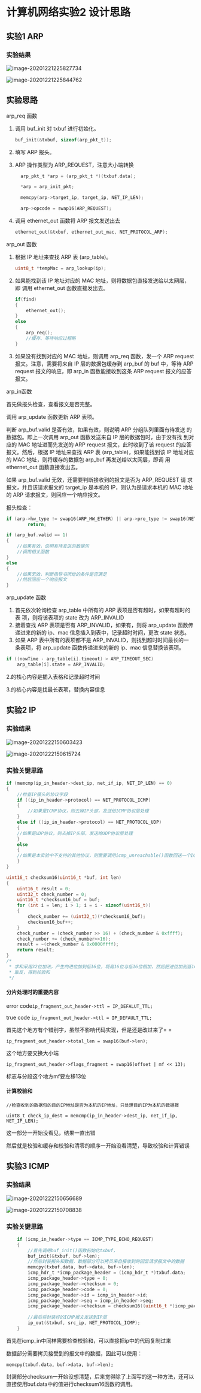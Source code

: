 # 计算机网络实验2 设计思路

## 实验1 ARP

### 实验结果

![image-20201221225827734](images/arp_1.png)

![image-20201221225844762](images/arp_2.png)

## 实验思路

arp_req 函数

1. 调用 buf_init 对 txbuf 进行初始化。

   ```c
   buf_init(&txbuf, sizeof(arp_pkt_t));
   ```

2. 填写 ARP 报头。

3. ARP 操作类型为 ARP_REQUEST，注意大小端转换

   ```c
     arp_pkt_t *arp = (arp_pkt_t *)(txbuf.data);
   
     *arp = arp_init_pkt;
   
     memcpy(arp->target_ip, target_ip, NET_IP_LEN);
   
     arp->opcode = swap16(ARP_REQUEST);
   ```

4. 调用 ethernet_out 函数将 ARP 报文发送出去

   ```c
   ethernet_out(&txbuf, ethernet_out_mac, NET_PROTOCOL_ARP);
   ```

arp_out 函数

1. 根据 IP 地址来查找 ARP 表 (arp_table)。

   ```c
   uint8_t *tempMac = arp_lookup(ip);
   ```

2. 如果能找到该 IP 地址对应的 MAC 地址，则将数据包直接发送给以太网层，即 调用 ethernet_out 函数直接发出去。

   ```c
   if(find)
   {
       ethernet_out();
   }
   else
   {
       arp_req();
       //缓存、等待响应过程略
   }
   ```

   

3. 如果没有找到对应的 MAC 地址，则调用 arp_req 函数，发一个 ARP request 报文。注意，需要将来自 IP 层的数据包缓存到 arp_buf 的 buf 中，等待 ARP request 报文的响应，即 arp_in 函数能接收到这条 ARP request 报文的应答 报文。

arp_in函数

首先做报头检查，查看报文是否完整。

调用 arp_update 函数更新 ARP 表项。 

判断 arp_buf.valid 是否有效，如果有效，则说明 ARP 分组队列里面有待发送 的数据包。即上一次调用 arp_out 函数发送来自 IP 层的数据包时，由于没有找 到对应的 MAC 地址进而先发送的 ARP request 报文，此时收到了该 request 的应答报文。然后，根据 IP 地址来查找 ARP 表 (arp_table)，如果能找到该 IP 地址对应的 MAC 地址，则将缓存的数据包 arp_buf 再发送给以太网层，即调 用 ethernet_out 函数直接发出去。

如果 arp_buf.valid 无效，还需要判断接收到的报文是否为 ARP_REQUEST 请 求报文，并且该请求报文的 target_ip 是本机的 IP，则认为是请求本机的 MAC 地址的 ARP 请求报文，则回应一个响应报文。

报头检查：

```c
if (arp->hw_type != swap16(ARP_HW_ETHER) || arp->pro_type != swap16(NET_PROTOCOL_IP) || arp->hw_len != NET_MAC_LEN || arp->pro_len != NET_IP_LEN || (opcode != ARP_REQUEST && opcode != ARP_REPLY))
        return;
```

```c
if (arp_buf.valid == 1)
{
    //如果有效，说明有待发送的数据包
    //调用相关函数
}
else
{
    //如果无效，判断指导书所给的条件是否满足
    //然后回应一个响应报文
}
```

arp_update 函数

1. 首先依次轮询检查 arp_table 中所有的 ARP 表项是否有超时，如果有超时的表 项，则将该表项的 state 改为 ARP_INVALID 
2. 接着查找 ARP 表项是否有 ARP_INVALID，如果有，则将 arp_update 函数传 递进来的新的 ip、mac 信息插入到表中，记录超时时间，更改 state 状态。
3. 如果 ARP 表中所有的表项都不是 ARP_INVALID，则找到超时时间最长的一 条表项，将 arp_update 函数传递进来的新的 ip、mac 信息替换该表项。

```c
if ((nowTime - arp_table[i].timeout) > ARP_TIMEOUT_SEC)
    arp_table[i].state = ARP_INVALID;
```

2.的核心内容是插入表格和记录超时时间

3.的核心内容是找最长表项，替换内容信息



## 实验2 IP

### 实验结果

![image-20201222150603423](images/ip_1.png)

![image-20201222150615724](images/ip_2.png)



### 实验关键思路

```c
if (memcmp(ip_in_header->dest_ip, net_if_ip, NET_IP_LEN) == 0)
{
	//检查IP报头的协议字段
	if ((ip_in_header->protocol) == NET_PROTOCOL_ICMP)
    {
        //如果是ICMP协议，则去掉IP头部，发送给ICMP协议层处理
	}
	else if ((ip_in_header->protocol) == NET_PROTOCOL_UDP)
	{
	//如果是UDP协议，则去掉IP头部，发送给UDP协议层处理
	}
	else
	{
	//如果是本实验中不支持的其他协议，则需要调用icmp_unreachable()函数回送一个ICMP协议不可达的报文。
	}
}
```

```c
uint16_t checksum16(uint16_t *buf, int len)
{
    uint16_t result = 0;
    uint32_t check_number = 0;
    uint16_t *checksum16_buf = buf;
    for (int i = len; i > 1; i = i - sizeof(uint16_t))
    {
        check_number += (uint32_t)(*checksum16_buf);
        checksum16_buf++;
    }
    check_number = (check_number >> 16) + (check_number & 0xffff);
    check_number += (check_number>>16);
    result = ~(check_number & 0x0000ffff);
    return result;
}
/*
 * 求和采用32位加法，产生的进位加到低16位，将高16位与低16位相加，然后把进位加到低16位
 * 取反，得到校验和
 */
```

#### 分片处理时的重要内容

error code`ip_fragment_out_header->ttl = IP_DEFALUT_TTL;`

true code `ip_fragment_out_header->ttl = IP_DEFAULT_TTL;`

首先这个地方有个错别字，虽然不影响代码实现，但是还是改过来了= =

`ip_fragment_out_header->total_len = swap16(buf->len);`

这个地方要交换大小端

`ip_fragment_out_header->flags_fragment = swap16(offset | mf << 13);`

标志与分段这个地方mf要左移13位

#### 计算校验和

  `//检查收到的数据包的目的IP地址是否为本机的IP地址，只处理目的IP为本机的数据报`

  `uint8_t check_ip_dest = memcmp(ip_in_header->dest_ip, net_if_ip, NET_IP_LEN);`

这一部分一开始没看见，结果一直出错

然后就是校验和缓存和校验和清零的顺序一开始没看清楚，导致校验和计算错误

## 实验3 ICMP

### 实验结果

![image-20201222150656689](images/icmp_1.png)

![image-20201222150708838](images/icmp_2.png)



### 实验关键思路

```c
    if (icmp_in_header->type == ICMP_TYPE_ECHO_REQUEST)
    {
        //首先调用buf_init()函数初始化txbuf，
        buf_init(&txbuf, buf->len);
        //然后封装报头和数据，数据部分可以拷贝来自接收到的回显请求报文中的数据
        memcpy(txbuf.data, buf->data, buf->len);
        icmp_hdr_t *icmp_package_header = (icmp_hdr_t *)txbuf.data;
        icmp_package_header->type = 0;
        icmp_package_header->checksum = 0;
        icmp_package_header->code = 0;
        icmp_package_header->id = icmp_in_header->id;
        icmp_package_header->seq = icmp_in_header->seq;
        icmp_package_header->checksum = checksum16((uint16_t *)icmp_package_header, txbuf.len);
        
        //最后将封装好的ICMP报文发送到IP层
        ip_out(&txbuf, src_ip, NET_PROTOCOL_ICMP);
    }
```

首先在icmp_in中同样需要检查校验和，可以直接把ip中的代码复制过来



数据部分需要拷贝接受到的报文中的数据，因此可以使用：

`memcpy(txbuf.data, buf->data, buf->len);`

封装部分checksum一开始没想清楚，后来觉得除了上面写的这一种方法，还可以直接使用buf.data中的值进行checksum16函数的调用。